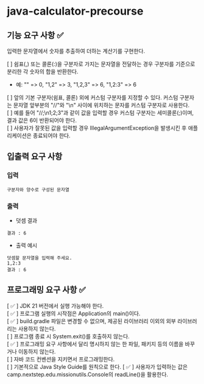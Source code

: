 # java-calculator-precourse

## 기능 요구 사항  ✅
입력한 문자열에서 숫자를 추출하여 더하는 계산기를 구현한다.

[  ] 쉼표(,) 또는 콜론(:)을 구분자로 가지는 문자열을 전달하는 경우 구분자를 기준으로 분리한 각 숫자의 합을 반환한다.  
  - 예: "" => 0, "1,2" => 3, "1,2,3" => 6, "1,2:3" => 6  

[  ] 앞의 기본 구분자(쉼표, 콜론) 외에 커스텀 구분자를 지정할 수 있다. 커스텀 구분자는 문자열 앞부분의 "//"와 "\n" 사이에 위치하는 문자를 커스텀 구분자로 사용한다.  
[  ] 예를 들어 "//;\n1;2;3"과 같이 값을 입력할 경우 커스텀 구분자는 세미콜론(;)이며, 결과 값은 6이 반환되어야 한다.  
[  ] 사용자가 잘못된 값을 입력할 경우 IllegalArgumentException을 발생시킨 후 애플리케이션은 종료되어야 한다.  


## 입출력 요구 사항
### 입력
```
구분자와 양수로 구성된 문자열
```
### 출력
- 덧셈 결과
```
결과 : 6
```
- 출력 예시
```
덧셈할 문자열을 입력해 주세요.
1,2:3
결과 : 6
```

## 프로그래밍 요구 사항 ✅

[ ✅ ] JDK 21 버전에서 실행 가능해야 한다.  
[ ✅ ] 프로그램 실행의 시작점은 Application의 main()이다.  
[ ✅ ] build.gradle 파일은 변경할 수 없으며, 제공된 라이브러리 이외의 외부 라이브러리는 사용하지 않는다.  
[  ] 프로그램 종료 시 System.exit()를 호출하지 않는다.  
[ ✅ ] 프로그래밍 요구 사항에서 달리 명시하지 않는 한 파일, 패키지 등의 이름을 바꾸거나 이동하지 않는다.  
[  ] 자바 코드 컨벤션을 지키면서 프로그래밍한다.  
[  ] 기본적으로 Java Style Guide를 원칙으로 한다.
[ ✅ ] 사용자가 입력하는 값은 camp.nextstep.edu.missionutils.Console의 readLine()을 활용한다.  
